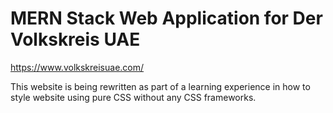 # MERN Stack Web Application for Der Volkskreis UAE

https://www.volkskreisuae.com/

This website is being rewritten as part of a learning experience in how to style website using pure CSS without any CSS frameworks.
